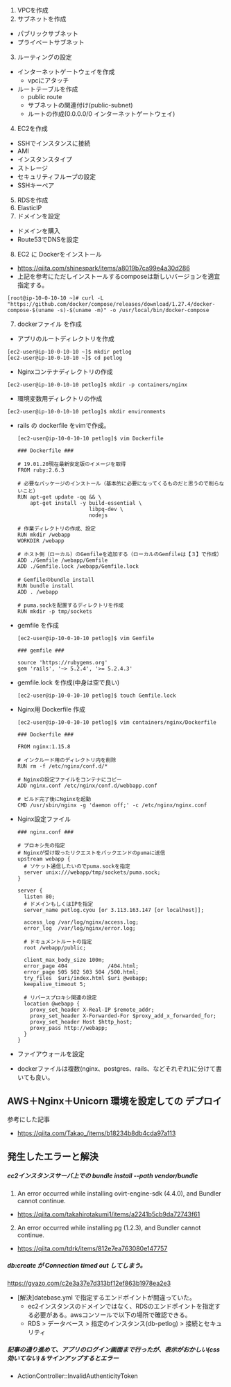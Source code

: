 1. VPCを作成
2. サブネットを作成
  - パブリックサブネット
  - プライベートサブネット
3. ルーティングの設定
- インターネットゲートウェイを作成
  - vpcにアタッチ
- ルートテーブルを作成
  - public route
  - サブネットの関連付け(public-subnet)
  - ルートの作成(0.0.0.0/0 インターネットゲートウェイ)
4. EC2を作成
  - SSHでインスタンスに接続
- AMI
- インスタンスタイプ
- ストレージ
- セキュリティフループの設定
- SSHキーペア




5. RDSを作成
6. ElasticIP
7. ドメインを設定
- ドメインを購入
- Route53でDNSを設定

8. EC2 に Dockerをインストール
- https://qiita.com/shinespark/items/a8019b7ca99e4a30d286
- 上記を参考にただしインストールするcomposeは新しいバージョンを適宜指定する。
```
[root@ip-10-0-10-10 ~]# curl -L "https://github.com/docker/compose/releases/download/1.27.4/docker-compose-$(uname -s)-$(uname -m)" -o /usr/local/bin/docker-compose
```

7. dockerファイル を作成
- アプリのルートディレクトリを作成
```
[ec2-user@ip-10-0-10-10 ~]$ mkdir petlog
[ec2-user@ip-10-0-10-10 ~]$ cd petlog
```
- Nginxコンテナディレクトリの作成
```
[ec2-user@ip-10-0-10-10 petlog]$ mkdir -p containers/nginx
```
- 環境変数用ディレクトリの作成
```
[ec2-user@ip-10-0-10-10 petlog]$ mkdir environments
```
- rails の dockerfile をvimで作成。
  ```
  [ec2-user@ip-10-0-10-10 petlog]$ vim Dockerfile
  ```
  ```
  ### Dockerfile ###

  # 19.01.20現在最新安定版のイメージを取得
  FROM ruby:2.6.3

  # 必要なパッケージのインストール（基本的に必要になってくるものだと思うので削らないこと）
  RUN apt-get update -qq && \
      apt-get install -y build-essential \
                         libpq-dev \
                         nodejs

  # 作業ディレクトリの作成、設定
  RUN mkdir /webapp
  WORKDIR /webapp

  # ホスト側（ローカル）のGemfileを追加する（ローカルのGemfileは【３】で作成）
  ADD ./Gemfile /webapp/Gemfile
  ADD ./Gemfile.lock /webapp/Gemfile.lock

  # Gemfileのbundle install
  RUN bundle install
  ADD . /webapp

  # puma.sockを配置するディレクトリを作成
  RUN mkdir -p tmp/sockets
  ```
- gemfile を作成
  ```
  [ec2-user@ip-10-0-10-10 petlog]$ vim Gemfile
  ```
  ```
  ### gemfile ###

  source 'https://rubygems.org'
  gem 'rails', '~> 5.2.4', '>= 5.2.4.3'
  ```
- gemfile.lock を作成(中身は空で良い)
  ```
  [ec2-user@ip-10-0-10-10 petlog]$ touch Gemfile.lock
  ```
- Nginx用 Dockerfile 作成
  ```
  [ec2-user@ip-10-0-10-10 petlog]$ vim containers/nginx/Dockerfile
  ```
  ```
  ### Dockerfile ###

  FROM nginx:1.15.8

  # インクルード用のディレクトリ内を削除
  RUN rm -f /etc/nginx/conf.d/*

  # Nginxの設定ファイルをコンテナにコピー
  ADD nginx.conf /etc/nginx/conf.d/webbapp.conf

  # ビルド完了後にNginxを起動
  CMD /usr/sbin/nginx -g 'daemon off;' -c /etc/nginx/nginx.conf
  ```
- Nginx設定ファイル
  ```
  ### nginx.conf ###

  # プロキシ先の指定
  # Nginxが受け取ったリクエストをバックエンドのpumaに送信
  upstream webapp {
    # ソケット通信したいのでpuma.sockを指定
    server unix:///webapp/tmp/sockets/puma.sock;
  }

  server {
    listen 80;
    # ドメインもしくはIPを指定
    server_name petlog.cyou [or 3.113.163.147 [or localhost]];

    access_log /var/log/nginx/access.log;
    error_log  /var/log/nginx/error.log;

    # ドキュメントルートの指定
    root /webapp/public;

    client_max_body_size 100m;
    error_page 404             /404.html;
    error_page 505 502 503 504 /500.html;
    try_files  $uri/index.html $uri @webapp;
    keepalive_timeout 5;

    # リバースプロキシ関連の設定
    location @webapp {
      proxy_set_header X-Real-IP $remote_addr;
      proxy_set_header X-Forwarded-For $proxy_add_x_forwarded_for;
      proxy_set_header Host $http_host;
      proxy_pass http://webapp;
    }
  }
  ```



- ファイアウォールを設定
- dockerファイルは複数(nginx、postgres、rails、などそれぞれ)に分けて書いても良い。


## AWS＋Nginx＋Unicorn 環境を設定しての デプロイ
参考にした記事
- https://qiita.com/Takao_/items/b18234b8db4cda97a113

## 発生したエラーと解決
##### ec2インスタンスサーバ上での bundle install --path vendor/bundle
1. An error occurred while installing ovirt-engine-sdk (4.4.0), and Bundler cannot continue.
  - https://qiita.com/takahirotakumi1/items/a2241b5cb9da72743f61
2. An error occurred while installing pg (1.2.3), and Bundler cannot continue.
  - https://qiita.com/tdrk/items/812e7ea763080e147757

##### db:create が Connection timed out してしまう。
https://gyazo.com/c2e3a37e7d313bf12ef863b1978ea2e3
- [解決]datebase.yml で指定するエンドポイントが間違っていた。
  - ec2インスタンスのドメインではなく、RDSのエンドポイントを指定する必要がある。awsコンソールで以下の場所で確認できる。
  - RDS > データベース > 指定のインスタンス(db-petlog) > 接続とセキュリティ

##### 記事の通り進めて、アプリのログイン画面まで行ったが、表示がおかしい(css効いてない)＆サインアップするとエラー
- ActionController::InvalidAuthenticityToken
